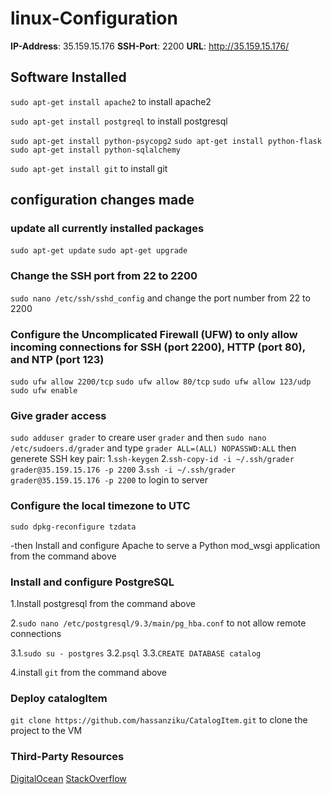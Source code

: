 # linux-Configuration

**IP-Address**: 35.159.15.176
**SSH-Port**:  2200
**URL**: http://35.159.15.176/


## Software Installed

`sudo apt-get install apache2` to install apache2


`sudo apt-get install postgreql` to install postgresql

`sudo apt-get install python-psycopg2`
`sudo apt-get install python-flask`
`sudo apt-get install python-sqlalchemy`

`sudo apt-get install git` to install git


## configuration changes made

### update all currently installed packages

`sudo apt-get update`
`sudo apt-get upgrade`


### Change the SSH port from 22 to 2200

`sudo nano /etc/ssh/sshd_config` and change the port number from 22 to 2200


### Configure the Uncomplicated Firewall (UFW) to only allow incoming connections for SSH (port 2200), HTTP (port 80), and NTP (port 123)

`sudo ufw allow 2200/tcp`
`sudo ufw allow 80/tcp`
`sudo ufw allow 123/udp`
`sudo ufw enable`


### Give grader access

`sudo adduser grader` to creare user `grader` and then `sudo nano /etc/sudoers.d/grader` and type `grader ALL=(ALL) NOPASSWD:ALL`
then generete SSH key pair:
1.`ssh-keygen`
2.`ssh-copy-id -i ~/.ssh/grader grader@35.159.15.176 -p 2200`
3.`ssh -i ~/.ssh/grader grader@35.159.15.176 -p 2200` to login to server


### Configure the local timezone to UTC

`sudo dpkg-reconfigure tzdata`

-then Install and configure Apache to serve a Python mod_wsgi application from the command above


### Install and configure PostgreSQL

1.Install postgresql from the command above

2.`sudo nano /etc/postgresql/9.3/main/pg_hba.conf` to not allow remote connections

3.1.`sudo su - postgres` 
3.2.`psql`
3.3.`CREATE DATABASE catalog`

4.install `git` from the command above

### Deploy catalogItem

`git clone https://github.com/hassanziku/CatalogItem.git` to clone the project to the VM

### Third-Party Resources

[DigitalOcean](https://www.digitalocean.com/community/tutorials/how-to-deploy-a-flask-application-on-an-ubuntu-vps)
[StackOverflow](https://stackoverflow.com)
